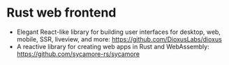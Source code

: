 # Rust web frontend

* Elegant React-like library for building user interfaces for desktop, web,
  mobile, SSR, liveview, and more: https://github.com/DioxusLabs/dioxus
* A reactive library for creating web apps in Rust and WebAssembly:
  https://github.com/sycamore-rs/sycamore
